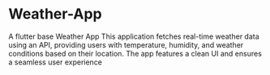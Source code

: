 # Weather-App
A flutter base Weather App
This application fetches real-time weather data using an API, providing users with temperature, humidity, and weather conditions based on their location. The app features a clean UI and ensures a seamless user experience
